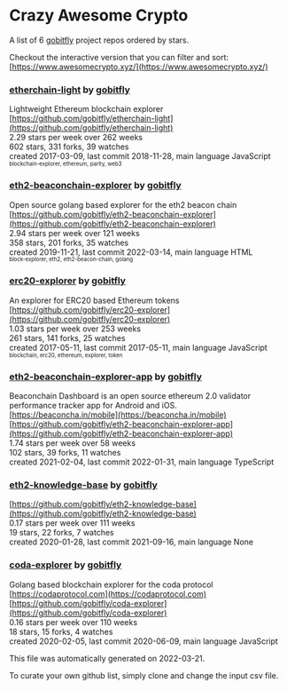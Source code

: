 # Crazy Awesome Crypto
A list of 6 [gobitfly](https://github.com/gobitfly) project repos ordered by stars.  

Checkout the interactive version that you can filter and sort: 
[https://www.awesomecrypto.xyz/](https://www.awesomecrypto.xyz/)  


### [etherchain-light](https://github.com/gobitfly/etherchain-light) by [gobitfly](https://github.com/gobitfly)  
Lightweight Ethereum blockchain explorer  
[https://github.com/gobitfly/etherchain-light](https://github.com/gobitfly/etherchain-light)  
2.29 stars per week over 262 weeks  
602 stars, 331 forks, 39 watches  
created 2017-03-09, last commit 2018-11-28, main language JavaScript  
<sub><sup>blockchain-explorer, ethereum, parity, web3</sup></sub>


### [eth2-beaconchain-explorer](https://github.com/gobitfly/eth2-beaconchain-explorer) by [gobitfly](https://github.com/gobitfly)  
Open source golang based explorer for the eth2 beacon chain  
[https://github.com/gobitfly/eth2-beaconchain-explorer](https://github.com/gobitfly/eth2-beaconchain-explorer)  
2.94 stars per week over 121 weeks  
358 stars, 201 forks, 35 watches  
created 2019-11-21, last commit 2022-03-14, main language HTML  
<sub><sup>block-explorer, eth2, eth2-beacon-chain, golang</sup></sub>


### [erc20-explorer](https://github.com/gobitfly/erc20-explorer) by [gobitfly](https://github.com/gobitfly)  
An explorer for ERC20 based Ethereum tokens  
[https://github.com/gobitfly/erc20-explorer](https://github.com/gobitfly/erc20-explorer)  
1.03 stars per week over 253 weeks  
261 stars, 141 forks, 25 watches  
created 2017-05-11, last commit 2017-05-11, main language JavaScript  
<sub><sup>blockchain, erc20, ethereum, explorer, token</sup></sub>


### [eth2-beaconchain-explorer-app](https://github.com/gobitfly/eth2-beaconchain-explorer-app) by [gobitfly](https://github.com/gobitfly)  
Beaconchain Dashboard is an open source ethereum 2.0 validator performance tracker app for Android and iOS.  
[https://beaconcha.in/mobile](https://beaconcha.in/mobile)  
[https://github.com/gobitfly/eth2-beaconchain-explorer-app](https://github.com/gobitfly/eth2-beaconchain-explorer-app)  
1.74 stars per week over 58 weeks  
102 stars, 39 forks, 11 watches  
created 2021-02-04, last commit 2022-01-31, main language TypeScript  


### [eth2-knowledge-base](https://github.com/gobitfly/eth2-knowledge-base) by [gobitfly](https://github.com/gobitfly)  
  
[https://github.com/gobitfly/eth2-knowledge-base](https://github.com/gobitfly/eth2-knowledge-base)  
0.17 stars per week over 111 weeks  
19 stars, 22 forks, 7 watches  
created 2020-01-28, last commit 2021-09-16, main language None  


### [coda-explorer](https://github.com/gobitfly/coda-explorer) by [gobitfly](https://github.com/gobitfly)  
Golang based blockchain explorer for the coda protocol  
[https://codaprotocol.com](https://codaprotocol.com)  
[https://github.com/gobitfly/coda-explorer](https://github.com/gobitfly/coda-explorer)  
0.16 stars per week over 110 weeks  
18 stars, 15 forks, 4 watches  
created 2020-02-05, last commit 2020-06-09, main language JavaScript  


This file was automatically generated on 2022-03-21.  

To curate your own github list, simply clone and change the input csv file.  